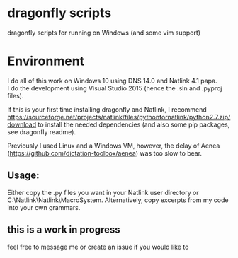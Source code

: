 # dragonfly scripts
dragonfly scripts for running on Windows (and some vim support)

# Environment
I do all of this work on Windows 10 using DNS 14.0 and Natlink 4.1 papa.  
I do the development using Visual Studio 2015 (hence the .sln and .pyproj files).

If this is your first time installing dragonfly and Natlink, I recommend https://sourceforge.net/projects/natlink/files/pythonfornatlink/python2.7.zip/download
to install the needed dependencies (and also some pip packages, see dragonfly readme).  

Previously I used Linux and a Windows VM, however, the delay of Aenea (https://github.com/dictation-toolbox/aenea) was too slow to bear.

## Usage:
Either copy the .py files you want in your Natlink user directory or C:\Natlink\Natlink\MacroSystem.
Alternatively, copy excerpts from my code into your own grammars.


## this is a work in progress	
feel free to message me or create an issue if you would like to
